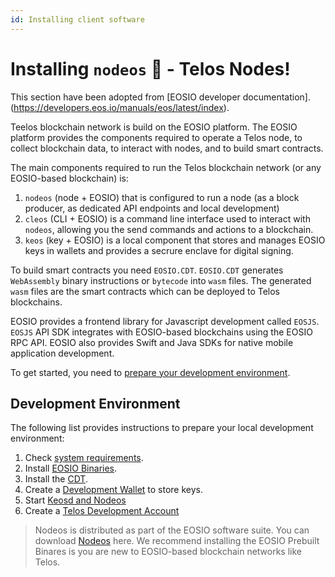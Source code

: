 ```yaml
---
id: Installing client software
---
```

# Installing `nodeos` 🚀 - Telos Nodes!
This section have been adopted from [EOSIO developer documentation].(https://developers.eos.io/manuals/eos/latest/index).

Teelos blockchain network is build on the EOSIO platform. The EOSIO platform provides the components required to operate a Telos node, to collect blockchain data, to interact with nodes, and to build smart contracts.

The main components required to run the Telos blockchain network (or any EOSIO-based blockchain) is:
1. `nodeos` (node + EOSIO) that is configured to run a node (as a block producer, as dedicated API endpoints and local development)
2. `cleos` (CLI + EOSIO) is a command line interface used to interact with `nodeos`, allowing you the send commands and actions to a blockchain.
3. `keos` (key + EOSIO) is a local component that stores and manages EOSIO keys in wallets and provides a secrure enclave for digital signing.

To build smart contracts you need `EOSIO.CDT`. `EOSIO.CDT` generates `WebAssembly` binary instructions or `bytecode` into `wasm` files. The generated `wasm` files are the smart contracts which can be deployed to Telos blockchains.

EOSIO provides a frontend library for Javascript development called `EOSJS`. `EOSJS` API SDK integrates with EOSIO-based blockchains using the EOSIO RPC API. EOSIO also provides Swift and Java SDKs for native mobile application development.

To get started, you need to [prepare your development environment](https://developers.eos.io/welcome/latest/getting-started-guide/local-development-environment/index).

## Development Environment

The following list provides instructions to prepare your local development environment:
1. Check [system requirements](https://developers.eos.io/welcome/v2.0/getting-started-guide/local-development-environment/system_requirements).
2. Install [EOSIO Binaries](https://developers.eos.io/manuals/eos/latest/install/index).
3. Install the [CDT](https://developers.eos.io/welcome/latest/getting-started-guide/local-development-environment/index).
4. Create a [Development Wallet](https://developers.eos.io/welcome/latest/getting-started-guide/local-development-environment/index) to store keys.
5. Start [Keosd and Nodeos](https://developers.eos.io/welcome/latest/getting-started-guide/local-development-environment/index)
6. Create a [Telos Development Account](https://help.telos.net/en_US/getting-started/how-to-create-a-free-telos-account)

> Nodeos is distributed as part of the EOSIO software suite. You can download [Nodeos](https://developers.eos.io/manuals/eos/latest/install/index) here. We recommend installing the EOSIO Prebuilt Binares is you are new to EOSIO-based blockchain networks like Telos.
